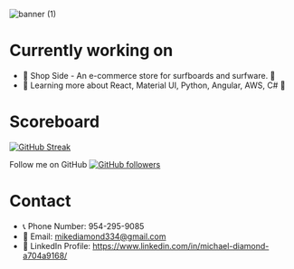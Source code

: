 ![banner (1)](https://user-images.githubusercontent.com/94988620/177406982-042a7311-c03e-42a3-b7d4-4b70e6378505.png)

# Currently working on
- 🔭 Shop Side -  An e-commerce store for surfboards and surfware. :ocean:
- 🌱 Learning more about React, Material UI, Python, Angular, AWS, C# :blue_book:

# Scoreboard
[![GitHub Streak](http://github-readme-streak-stats.herokuapp.com?user=mikeydgithub&theme=tokyonight&date_format=M%20j%5B%2C%20Y%5D)](https://git.io/streak-stats)

Follow me on GitHub [![GitHub followers](https://img.shields.io/github/followers/Naereen.svg?style=social&label=Follow&maxAge=2592000)](https://github.com/Naereen?tab=followers)


# Contact
- :telephone_receiver: Phone Number: 954-295-9085 
- :email: Email: mikediamond334@gmail.com
- :ocean: LinkedIn Profile: https://www.linkedin.com/in/michael-diamond-a704a9168/




<!--
**mikeydgithub/mikeydgithub** is a ✨ _special_ ✨ repository because its `README.md` (this file) appears on your GitHub profile.

Here are some ideas to get you started:

- 🔭 I’m currently working on ...
- 🌱 I’m currently learning ...
- 👯 I’m looking to collaborate on ...
- 🤔 I’m looking for help with ...
- 💬 Ask me about ...
- 📫 How to reach me: ...
- 😄 Pronouns: ...
- ⚡ Fun fact: ...
-->
